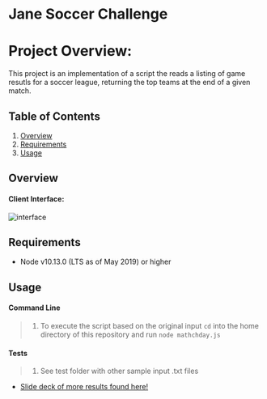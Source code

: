 # Jane Soccer Challenge

# Project Overview:

This project is an implementation of a script the reads a listing of game resutls for a soccer league, returning the top teams at the end of a given match.

## Table of Contents

1. [Overview](#overview)
1. [Requirements](#requirements)
1. [Usage](#usage)

## Overview

#### Client Interface:

![interface](https://media.giphy.com/media/XaSVOo0BD0sivemH2X/giphy.gif)

## Requirements

- Node v10.13.0 (LTS as of May 2019) or higher

## Usage

#### Command Line 

> 1. To execute the script based on the original input `cd` into the home directory of this repository and run  `node mathchday.js`

#### Tests

> 1. See test folder with other sample input .txt files 

- [Slide deck of more results found here!]()

